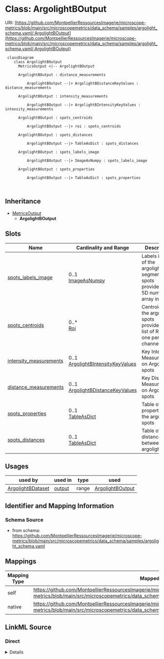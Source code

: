 # Class: ArgolightBOutput



URI: [https://github.com/MontpellierRessourcesImagerie/microscope-metrics/blob/main/src/microscopemetrics/data_schema/samples/argolight_schema.yaml/:ArgolightBOutput](https://github.com/MontpellierRessourcesImagerie/microscope-metrics/blob/main/src/microscopemetrics/data_schema/samples/argolight_schema.yaml/:ArgolightBOutput)




```mermaid
 classDiagram
    class ArgolightBOutput
      MetricsOutput <|-- ArgolightBOutput
      
      ArgolightBOutput : distance_measurements
        
          ArgolightBOutput --|> ArgolightBDistanceKeyValues : distance_measurements
        
      ArgolightBOutput : intensity_measurements
        
          ArgolightBOutput --|> ArgolightBIntensityKeyValues : intensity_measurements
        
      ArgolightBOutput : spots_centroids
        
          ArgolightBOutput --|> roi : spots_centroids
        
      ArgolightBOutput : spots_distances
        
          ArgolightBOutput --|> TableAsDict : spots_distances
        
      ArgolightBOutput : spots_labels_image
        
          ArgolightBOutput --|> ImageAsNumpy : spots_labels_image
        
      ArgolightBOutput : spots_properties
        
          ArgolightBOutput --|> TableAsDict : spots_properties
        
      
```





## Inheritance
* [MetricsOutput](MetricsOutput.md)
    * **ArgolightBOutput**



## Slots

| Name | Cardinality and Range | Description | Inheritance |
| ---  | --- | --- | --- |
| [spots_labels_image](spots_labels_image.md) | 0..1 <br/> [ImageAsNumpy](ImageAsNumpy.md) | Labels image of the argolight segmented spots provided as a 5D numpy array in... | direct |
| [spots_centroids](spots_centroids.md) | 0..* <br/> [Roi](Roi.md) | Centroids of the argolight spots provided as a list of ROIs, one per channel | direct |
| [intensity_measurements](intensity_measurements.md) | 0..1 <br/> [ArgolightBIntensityKeyValues](ArgolightBIntensityKeyValues.md) | Key Intensity Measurements on Argolight spots | direct |
| [distance_measurements](distance_measurements.md) | 0..1 <br/> [ArgolightBDistanceKeyValues](ArgolightBDistanceKeyValues.md) | Key Distance Measurements on Argolight spots | direct |
| [spots_properties](spots_properties.md) | 0..1 <br/> [TableAsDict](TableAsDict.md) | Table of properties of the argolight spots | direct |
| [spots_distances](spots_distances.md) | 0..1 <br/> [TableAsDict](TableAsDict.md) | Table of distances between argolight spots | direct |





## Usages

| used by | used in | type | used |
| ---  | --- | --- | --- |
| [ArgolightBDataset](ArgolightBDataset.md) | [output](output.md) | range | [ArgolightBOutput](ArgolightBOutput.md) |






## Identifier and Mapping Information







### Schema Source


* from schema: https://github.com/MontpellierRessourcesImagerie/microscope-metrics/blob/main/src/microscopemetrics/data_schema/samples/argolight_schema.yaml





## Mappings

| Mapping Type | Mapped Value |
| ---  | ---  |
| self | https://github.com/MontpellierRessourcesImagerie/microscope-metrics/blob/main/src/microscopemetrics/data_schema/samples/argolight_schema.yaml/:ArgolightBOutput |
| native | https://github.com/MontpellierRessourcesImagerie/microscope-metrics/blob/main/src/microscopemetrics/data_schema/samples/argolight_schema.yaml/:ArgolightBOutput |





## LinkML Source

<!-- TODO: investigate https://stackoverflow.com/questions/37606292/how-to-create-tabbed-code-blocks-in-mkdocs-or-sphinx -->

### Direct

<details>
```yaml
name: ArgolightBOutput
from_schema: https://github.com/MontpellierRessourcesImagerie/microscope-metrics/blob/main/src/microscopemetrics/data_schema/samples/argolight_schema.yaml
is_a: MetricsOutput
attributes:
  spots_labels_image:
    name: spots_labels_image
    description: Labels image of the argolight segmented spots provided as a 5D numpy
      array in the order TZYXC. Image intensities correspond to ROI labels
    from_schema: https://github.com/MontpellierRessourcesImagerie/microscope-metrics/blob/main/src/microscopemetrics/data_schema/samples/argolight_schema.yaml
    rank: 1000
    multivalued: false
    range: ImageAsNumpy
    required: false
  spots_centroids:
    name: spots_centroids
    description: Centroids of the argolight spots provided as a list of ROIs, one
      per channel
    from_schema: https://github.com/MontpellierRessourcesImagerie/microscope-metrics/blob/main/src/microscopemetrics/data_schema/samples/argolight_schema.yaml
    rank: 1000
    multivalued: true
    range: roi
    required: false
  intensity_measurements:
    name: intensity_measurements
    description: Key Intensity Measurements on Argolight spots
    from_schema: https://github.com/MontpellierRessourcesImagerie/microscope-metrics/blob/main/src/microscopemetrics/data_schema/samples/argolight_schema.yaml
    rank: 1000
    multivalued: false
    range: ArgolightBIntensityKeyValues
    required: false
  distance_measurements:
    name: distance_measurements
    description: Key Distance Measurements on Argolight spots
    from_schema: https://github.com/MontpellierRessourcesImagerie/microscope-metrics/blob/main/src/microscopemetrics/data_schema/samples/argolight_schema.yaml
    rank: 1000
    multivalued: false
    range: ArgolightBDistanceKeyValues
    required: false
  spots_properties:
    name: spots_properties
    description: Table of properties of the argolight spots
    from_schema: https://github.com/MontpellierRessourcesImagerie/microscope-metrics/blob/main/src/microscopemetrics/data_schema/samples/argolight_schema.yaml
    rank: 1000
    multivalued: false
    range: TableAsDict
    required: false
  spots_distances:
    name: spots_distances
    description: Table of distances between argolight spots
    from_schema: https://github.com/MontpellierRessourcesImagerie/microscope-metrics/blob/main/src/microscopemetrics/data_schema/samples/argolight_schema.yaml
    rank: 1000
    multivalued: false
    range: TableAsDict
    required: false

```
</details>

### Induced

<details>
```yaml
name: ArgolightBOutput
from_schema: https://github.com/MontpellierRessourcesImagerie/microscope-metrics/blob/main/src/microscopemetrics/data_schema/samples/argolight_schema.yaml
is_a: MetricsOutput
attributes:
  spots_labels_image:
    name: spots_labels_image
    description: Labels image of the argolight segmented spots provided as a 5D numpy
      array in the order TZYXC. Image intensities correspond to ROI labels
    from_schema: https://github.com/MontpellierRessourcesImagerie/microscope-metrics/blob/main/src/microscopemetrics/data_schema/samples/argolight_schema.yaml
    rank: 1000
    multivalued: false
    alias: spots_labels_image
    owner: ArgolightBOutput
    domain_of:
    - ArgolightBOutput
    range: ImageAsNumpy
    required: false
  spots_centroids:
    name: spots_centroids
    description: Centroids of the argolight spots provided as a list of ROIs, one
      per channel
    from_schema: https://github.com/MontpellierRessourcesImagerie/microscope-metrics/blob/main/src/microscopemetrics/data_schema/samples/argolight_schema.yaml
    rank: 1000
    multivalued: true
    alias: spots_centroids
    owner: ArgolightBOutput
    domain_of:
    - ArgolightBOutput
    range: roi
    required: false
  intensity_measurements:
    name: intensity_measurements
    description: Key Intensity Measurements on Argolight spots
    from_schema: https://github.com/MontpellierRessourcesImagerie/microscope-metrics/blob/main/src/microscopemetrics/data_schema/samples/argolight_schema.yaml
    rank: 1000
    multivalued: false
    alias: intensity_measurements
    owner: ArgolightBOutput
    domain_of:
    - ArgolightBOutput
    range: ArgolightBIntensityKeyValues
    required: false
  distance_measurements:
    name: distance_measurements
    description: Key Distance Measurements on Argolight spots
    from_schema: https://github.com/MontpellierRessourcesImagerie/microscope-metrics/blob/main/src/microscopemetrics/data_schema/samples/argolight_schema.yaml
    rank: 1000
    multivalued: false
    alias: distance_measurements
    owner: ArgolightBOutput
    domain_of:
    - ArgolightBOutput
    range: ArgolightBDistanceKeyValues
    required: false
  spots_properties:
    name: spots_properties
    description: Table of properties of the argolight spots
    from_schema: https://github.com/MontpellierRessourcesImagerie/microscope-metrics/blob/main/src/microscopemetrics/data_schema/samples/argolight_schema.yaml
    rank: 1000
    multivalued: false
    alias: spots_properties
    owner: ArgolightBOutput
    domain_of:
    - ArgolightBOutput
    range: TableAsDict
    required: false
  spots_distances:
    name: spots_distances
    description: Table of distances between argolight spots
    from_schema: https://github.com/MontpellierRessourcesImagerie/microscope-metrics/blob/main/src/microscopemetrics/data_schema/samples/argolight_schema.yaml
    rank: 1000
    multivalued: false
    alias: spots_distances
    owner: ArgolightBOutput
    domain_of:
    - ArgolightBOutput
    range: TableAsDict
    required: false

```
</details>